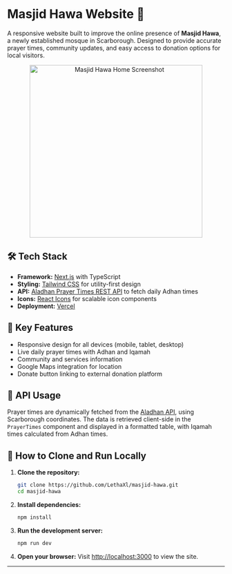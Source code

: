 # Masjid Hawa Website 🌙

A responsive website built to improve the online presence of **Masjid Hawa**, a newly established mosque in Scarborough. Designed to provide accurate prayer times, community updates, and easy access to donation options for local visitors.

<p align="center">
  <img src="images/home.png" alt="Masjid Hawa Home Screenshot" width="400" />
</p>

## 🛠️ Tech Stack

- **Framework:** [Next.js](https://nextjs.org) with TypeScript
- **Styling:** [Tailwind CSS](https://tailwindcss.com) for utility-first design
- **API:** [Aladhan Prayer Times REST API](https://aladhan.com/prayer-times-api) to fetch daily Adhan times
- **Icons:** [React Icons](https://react-icons.github.io/react-icons/) for scalable icon components
- **Deployment:** [Vercel](https://vercel.com)

## 📌 Key Features
- Responsive design for all devices (mobile, tablet, desktop)
- Live daily prayer times with Adhan and Iqamah
- Community and services information
- Google Maps integration for location
- Donate button linking to external donation platform

## 🔗 API Usage
Prayer times are dynamically fetched from the [Aladhan API](https://aladhan.com/prayer-times-api), using Scarborough coordinates. The data is retrieved client-side in the `PrayerTimes` component and displayed in a formatted table, with Iqamah times calculated from Adhan times.

## 🚀 How to Clone and Run Locally

1. **Clone the repository:**
   ```bash
   git clone https://github.com/LethaXl/masjid-hawa.git
   cd masjid-hawa
   ```
2. **Install dependencies:**
   ```bash
   npm install
   ```
3. **Run the development server:**
   ```bash
   npm run dev
   ```
4. **Open your browser:**
   Visit [http://localhost:3000](http://localhost:3000) to view the site.

---
